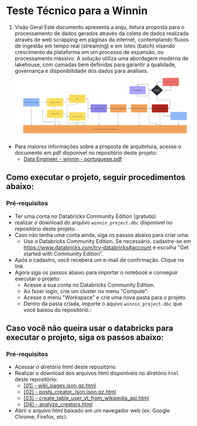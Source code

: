 # Teste Técnico para a Winnin

1. Visão Geral
Este documento apresenta a arqu, itetura proposta para o processamento de dados gerados através da coleta de dados realizada através de web scrapping em páginas da internet, contemplando fluxos de ingestão em tempo real (streaming) e em lotes (batch) visando crescimento da plataforma em um processo de expansão, ou processamento massivo. A solução utiliza uma abordagem moderna de lakehouse, com camadas bem definidas para garantir a qualidade, governança e disponibilidade dos dados para análises.
![arquitetura.png](images/arquitetura.png)

- Para maiores informações sobre a proposta de arquitetura, acesse o documento em pdf disponível no repositório deste projeto:
  - [Data Engineer - winnin - portuguese.pdf](pdf/Data%20Engineer%20-%20winnin%20-%20portuguese.pdf)

## Como executar o projeto, seguir procedimentos abaixo:
### Pré-requisitos
- Ter uma conta no Databricks Community Edition (gratuito)
- realizar o download do arquivo `winnin_project.dbc` disponível no repositório deste projeto.
- Caso não tenha uma conta ainda, siga os passos abaixo para criar uma:
  - Use o Databricks Community Edition. Se necessário, cadastre-se em
  https://www.databricks.com/try-databricks#account e escolha "Get started with
  Community Edition".
- Após o cadastro, você receberá um e-mail de confirmação. Clique no link
- Agora siga os passos abaixo para importar o notebook e conseguir executar o projeto:
  - Acesse a sua conta no Databricks Community Edition.
  - Ao fazer login, crie um cluster no menu "Compute".
  - Acesse o menu "Workspace" e crie uma nova pasta para o projeto.
  - Dentro da pasta criada, importe o aquivo `winnin_project.dbc` que você baixou do repositório.:

## Caso você não queira usar o databricks para executar o projeto, siga os passos abaixo:
### Pré-requisitos
- Acessar o diretório html deste repositório.
- Realizar o download dos arquivos html disponíveis no diretório `html` deste repositório: 
  - [[01] - wiki_pages.json.gz.html](html/%5B01%5D%20-%20wiki_pages.json.gz.html)
  - [[02] - posts_creator_json.json.gz.html](html/%5B02%5D%20-%20posts_creator_json.json.gz.html)
  - [[03] - create_table_user_yt_from_wikipedia_api.html](html/%5B03%5D%20-%20create_table_user_yt_from_wikipedia_api.html)
  - [[04] - analyze_creators.html](html/%5B04%5D%20-%20analyze_creators.html)
- Abrir o arquivo html baixado em um navegador web (ex: Google Chrome, Firefox, etc).